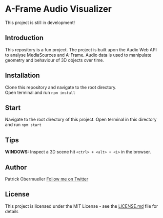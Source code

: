 # A-Frame Audio Visualizer
This project is still in development!

## Introduction
This repository is a fun project. The project is built upon the Audio Web API to analyse MediaSources and A-Frame.
Audio data is used to manipulate geometry and behaviour of 3D objects over time.

## Installation
Clone this repository and navigate to the root directory.  
Open terminal and run ```npm install```

## Start
Navigate to the root directory of this project.
Open terminal in this directory and run ```npm start```

## Tips
**WINDOWS:** Inspect a 3D scene hit ```<ctrl> + <alt> + <i>``` in the browser. 

## Author

Patrick Obermueller [Follow me on Twitter](https://twitter.com/p4dd9)

## License

This project is licensed under the MIT License - see the [LICENSE.md](LICENSE.md) file for details